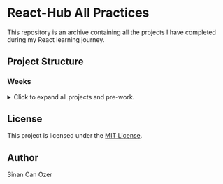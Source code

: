# React-Hub All Practices

This repository is an archive containing all the projects I have completed during my React learning journey.

## Project Structure

### Weeks

<details>
<summary>Click to expand all projects and pre-work.</summary>

| #   | Project Name | Source Code                                                                                      |
| --- |--------------|--------------------------------------------------------------------------------------------------|
| 0   | Pre Work     | [Source](https://github.com/sinantech/PatikaFrontEndCourse/blob/main/PreworkPractice/index.html) |
| 1   | Week-1       | [Source](https://github.com/sinantech/PatikaFrontendCourse/tree/main/Week_1)                     |
| 2   | Week-2       | [Source](https://github.com/sinantech/PatikaFrontendCourse/tree/main/Week_2)                     |
| 3   | Week-3       | [Source](https://github.com/sinantech/PatikaFrontendCourse/tree/main/Week_3)                     |
| 4   | Week-4       | [Source](https://github.com/sinantech/PatikaFrontendCourse/tree/main/Week_4)                     |
| 5   | Week-5       | [Source](https://github.com/sinantech/PatikaFrontendCourse/tree/main/Week_5)                     |





</details>



## License

This project is licensed under the [MIT License](https://choosealicense.com/licenses/mit/).

## Author

Sinan Can Ozer
